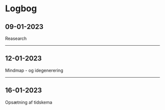 # Logbog

## 09-01-2023

Reasearch

----

## 12-01-2023

Mindmap - og idegenerering

----

## 16-01-2023

Opsætning af tidskema
